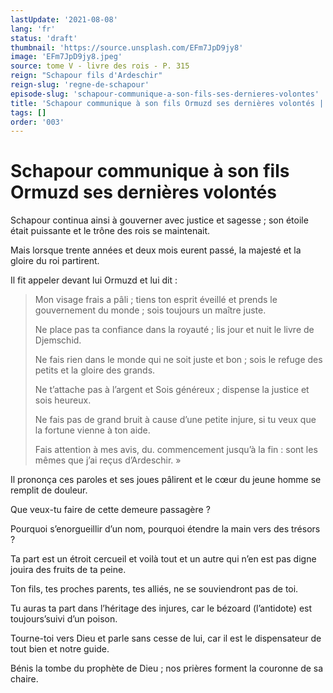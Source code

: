 ```yaml
---
lastUpdate: '2021-08-08'
lang: 'fr'
status: 'draft'
thumbnail: 'https://source.unsplash.com/EFm7JpD9jy8'
image: 'EFm7JpD9jy8.jpeg'
source: tome V - livre des rois - P. 315
reign: "Schapour fils d'Ardeschir"
reign-slug: 'regne-de-schapour'
episode-slug: 'schapour-communique-a-son-fils-ses-dernieres-volontes'
title: 'Schapour communique à son fils Ormuzd ses dernières volontés | Le Livre des Rois | Shâhnâmeh'
tags: []
order: '003'
---
```


<!-- LTeX: language=fr -->

# Schapour communique à son fils Ormuzd ses dernières volontés

Schapour continua ainsi à gouverner avec justice et sagesse ; son étoile était puissante et le trône des rois se maintenait.

Mais lorsque trente années et deux mois eurent passé, la majesté et la gloire du roi partirent.

Il fit appeler devant lui Ormuzd et lui dit :

> Mon visage frais a pâli ; tiens ton esprit éveillé et prends le gouvernement du monde ; sois toujours un maître juste.
>
> Ne place pas ta confiance dans la royauté ; lis jour et nuit le livre de Djemschid.
>
> Ne fais rien dans le monde qui ne soit juste et bon ; sois le refuge des petits et la gloire des grands.
>
> Ne t’attache pas à l’argent et Sois généreux ; dispense la justice et sois heureux.
>
> Ne fais pas de grand bruit à cause d’une petite injure, si tu veux que la fortune vienne à ton aide.
>
> Fais attention à mes avis, du. commencement jusqu’à la fin : sont les mêmes que j’ai reçus d’Ardeschir. »

Il prononça ces paroles et ses joues pâlirent et le cœur du jeune homme se remplit de douleur.

Que veux-tu faire de cette demeure passagère ?

Pourquoi s’enorgueillir d’un nom, pourquoi étendre la main vers des trésors ?

Ta part est un étroit cercueil et voilà tout et un autre qui n’en est pas digne jouira des fruits de ta peine.

Ton fils, tes proches parents, tes alliés, ne se souviendront pas de toi.

Tu auras ta part dans l’héritage des injures, car le bézoard (l’antidote) est toujours’suivi d’un poison.

Tourne-toi vers Dieu et parle sans cesse de lui, car il est le dispensateur de tout bien et notre guide.

Bénis la tombe du prophète de Dieu ; nos prières forment la couronne de sa chaire.
